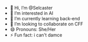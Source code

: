 - 👋 Hi, I’m @Selcaster
- 👀 I’m interested in AI
- 🌱 I’m currently learning back-end
- 💞️ I’m looking to collaborate on CFF
- 😄 Pronouns: She/Her
- ⚡ Fun fact: i can't damce

